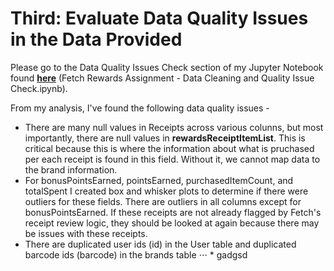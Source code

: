 # Third: Evaluate Data Quality Issues in the Data Provided

Please go to the Data Quality Issues Check section of my Jupyter Notebook found **[here](https://github.com/brandon-levan/Fetch-Rewards-Coding-Exercise-Data-Analyst/blob/main/Requirement%203/Fetch%20Rewards%20Assignment%20-%20Data%20Cleaning%20and%20Quality%20Issue%20Check.ipynb)** (Fetch Rewards Assignment - Data Cleaning and Quality Issue Check.ipynb). 
 
From my analysis, I've found the following data quality issues - 
 * There are many null values in Receipts across various colunns, but most importantly, there are null values in __rewardsReceiptItemList__. This is critical because this is where the information about what is pruchased per each receipt is found in this field. Without it, we cannot map data to the brand information. 
 * For bonusPointsEarned, pointsEarned, purchasedItemCount, and totalSpent I created box and whisker plots to determine if there were outliers for these fields. There are outliers in all columns except for bonusPointsEarned. If these receipts are not already flagged by Fetch's receipt review logic, they should be looked at again because there may be issues with these receipts.
 * There are duplicated user ids (id) in the User table and duplicated barcode ids (barcode) in the brands table
 ⋅⋅⋅ * gadgsd  
